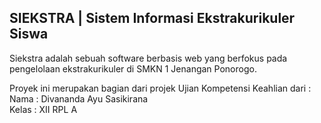 ## SIEKSTRA | Sistem Informasi Ekstrakurikuler Siswa
Siekstra adalah sebuah software berbasis web yang berfokus pada pengelolaan ekstrakurikuler di SMKN 1 Jenangan Ponorogo.

Proyek ini merupakan bagian dari projek Ujian Kompetensi Keahlian dari : <br/>
Nama : Divananda Ayu Sasikirana <br/>
Kelas : XII RPL A <br/>
